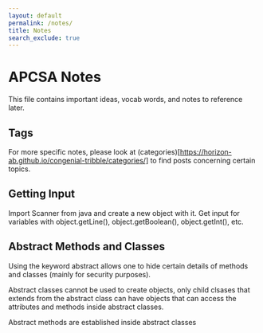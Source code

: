```yaml
---
layout: default
permalink: /notes/
title: Notes
search_exclude: true
---
```


# APCSA Notes

This file contains important ideas, vocab words, and notes to reference later.

## Tags

For more specific notes, please look at (categories)[https://horizon-ab.github.io/congenial-tribble/categories/] to find posts concerning certain topics.

## Getting Input

Import Scanner from java and create a new object with it.
Get input for variables with object.getLine(), object.getBoolean(), object.getInt(), etc.

## Abstract Methods and Classes

Using the keyword abstract allows one to hide certain details of methods and classes (mainly for security purposes).

Abstract classes cannot be used to create objects, only child clsases that extends from the abstract class can have objects that can access the attributes and methods inside abstract classes.

Abstract methods are established inside abstract classes 
